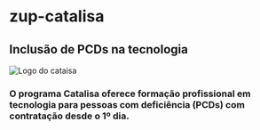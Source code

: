 # zup-catalisa
## Inclusão de PCDs na tecnologia

![Logo do cataisa](C:\Users\matheus.santos\zup-catalisa\imgs\Catalisa-logo.png)


### O programa Catalisa oferece formação profissional em tecnologia para pessoas com deficiência (PCDs) com contratação desde o 1º dia.